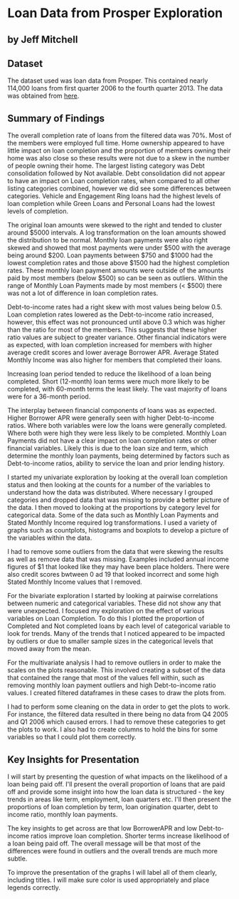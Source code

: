# Loan Data from Prosper Exploration
## by Jeff Mitchell


## Dataset

The dataset used was loan data from Prosper. This contained nearly 114,000 loans from first quarter 2006 to the fourth quarter 2013. The data was obtained from [here](https://s3.amazonaws.com/udacity-hosted-downloads/ud651/prosperLoanData.csv). 


## Summary of Findings

The overall completion rate of loans from the filtered data was 70%. Most of the members were employed full time. Home ownership appeared to have little impact on loan completion and the proportion of members owning their home was also close so these results were not due to a skew in the number of people owning their home. The largest listing category was Debt consolidation followed by Not available. Debt consolidation did not appear to have an impact on Loan completion rates, when compared to all other listing categories combined, however we did see some differences between categories. Vehicle and Engagement Ring loans had the highest levels of loan completion while Green Loans and Personal Loans had the lowest levels of completion.

The original loan amounts were skewed to the right and tended to cluster around $5000 intervals. A log transformation on the loan amounts showed the distribution to be normal. Monthly loan payments were also right skewed and showed that most payments were under $500 with the average being around $200. Loan payments between $750 and $1000 had the lowest completion rates and those above $1500 had the highest completion rates. These monthly loan payment amounts were outside of the amounts paid by most members (below $500) so can be seen as outliers. Within the range of Monthly Loan Payments made by most members (< $500) there was not a lot of difference in loan completion rates.

Debt-to-income rates had a right skew with most values being below 0.5. Loan completion rates lowered as the Debt-to-income ratio increased, however, this effect was not pronounced until above 0.3 which was higher than the ratio for most of the members. This suggests that these higher ratio values are subject to greater variance. Other financial indicators were as expected, with loan completion increased for members with higher average credit scores and lower average Borrower APR. Average Stated Monthly Income was also higher for members that completed their loans.

Increasing loan period tended to reduce the likelihood of a loan being completed. Short (12-month) loan terms were much more likely to be completed, with 60-month terms the least likely. The vast majority of loans were for a 36-month period.

The interplay between financial components of loans was as expected. Higher Borrower APR were generally seen with higher Debt-to-income ratios. Where both variables were low the loans were generally completed. Where both were high they were less likely to be completed. Monthly Loan Payments did not have a clear impact on loan completion rates or other financial variables. Likely this is due to the loan size and term, which determine the monthly loan payments, being determined by factors such as Debt-to-income ratios, ability to service the loan and prior lending history.

I started my univariate exploration by looking at the overall loan completion status and then looking at the counts for a number of the variables to understand how the data was distributed. Where necessary I grouped categories and dropped data that was missing to provide a better picture of the data. I then moved to looking at the proportions by category level for categorical data. Some of the data such as Monthly Loan Payments and Stated Monthly Income required log transformations. I used a variety of graphs such as countplots, histograms and boxplots to develop a picture of the variables within the data.

I had to remove some outliers from the data that were skewing the results as well as remove data that was missing. Examples included annual income figures of $1 that looked like they may have been place holders. There were also credit scores bwtween 0 ad 19 that looked incorrect and some high Stated Monthly Income values that I removed.

For the bivariate exploration I started by looking at pairwise correlations between numeric and categorical variables. These did not show any that were unexpected. I focused my exploration on the effect of various variables on Loan Completion. To do this I plotted the proportion of Completed and Not completed loans by each level of categorical variable to look for trends. Many of the trends that I noticed appeared to be impacted by outliers or due to smaller sample sizes in the categorical levels that moved away from the mean.

For the multivariate analysis I had to remove outliers in order to make the scales on the plots reasonable. This involved creating a subset of the data that contained the range that most of the values fell within, such as removing monthly loan payment outliers and high Debt-to-income ratio values. I created filtered dataframes in these cases to draw the plots from.

I had to perform some cleaning on the data in order to get the plots to work. For instance, the filtered data resulted in there being no data from Q4 2005 and Q1 2006 which caused errors. I had to remove these categories to get the plots to work. I also had to create columns to hold the bins for some variables so that I could plot them correctly.

## Key Insights for Presentation

I will start by presenting the question of what impacts on the likelihood of a loan being paid off. I'll present the overall proportion of loans that are paid off and provide some insight into how the loan data is structured - the key trends in areas like term, employment, loan quarters etc. I'll then present the proportions of loan completion by term, loan origination quarter, debt to income ratio, monthly loan payments.

The key insights to get across are that low BorrowerAPR and low Debt-to-income ratios improve loan completion. Shorter terms increase likelihood of a loan being paid off. The overall message will be that most of the differences were found in outliers and the overall trends are much more subtle.

To improve the presentation of the graphs I will label all of them clearly, including titles. I will make sure color is used appropriately and place legends correctly.